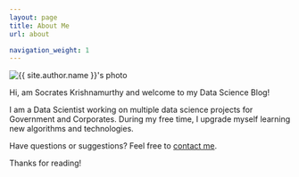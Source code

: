 ```yaml
---
layout: page
title: About Me
url: about

navigation_weight: 1
---
```


<div class="post-author text-center">                       
            <img src="{{ site.baseurl }}{{ site.urlimg }}{{ site.author.avatar }}" alt="{{ site.author.name }}'s photo" itemprop="image" class="post-avatar img-circle img-responsive"/> 
</div>


<p class="message">
  Hi, am Socrates Krishnamurthy and welcome to my Data Science Blog!
</p>

I am a Data Scientist working on multiple data science projects for Government and Corporates. During my free time, I upgrade myself learning new algorithms and technologies.

Have questions or suggestions? Feel free to [contact me](mailto:socratesk@gmail.com?Subject=Hi%20there!).

Thanks for reading!
